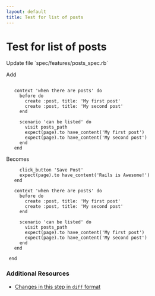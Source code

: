 ```yaml
---
layout: default
title: Test for list of posts
---
```


<h1 id="main">Test for list of posts</h1>
Update file `spec/features/posts_spec.rb`

Add
<pre><code>&nbsp;
   context &#39;when there are posts&#39; do
     before do
       create :post, title: &#39;My first post&#39;
       create :post, title: &#39;My second post&#39;
     end
&nbsp;
     scenario &#39;can be listed&#39; do
       visit posts_path
       expect(page).to have_content(&#39;My first post&#39;)
       expect(page).to have_content(&#39;My second post&#39;)
     end
   end</code></pre>


Becomes
<pre><code>     click_button &#39;Save Post&#39;
     expect(page).to have_content(&#39;Rails is Awesome!&#39;)
   end
&nbsp;
   context &#39;when there are posts&#39; do
     before do
       create :post, title: &#39;My first post&#39;
       create :post, title: &#39;My second post&#39;
     end
&nbsp;
     scenario &#39;can be listed&#39; do
       visit posts_path
       expect(page).to have_content(&#39;My first post&#39;)
       expect(page).to have_content(&#39;My second post&#39;)
     end
   end
&nbsp;
 end
</code></pre>



### Additional Resources

* [Changes in this step in `diff` format](https://github.com/stevenhallen/rails_getting_started_bdd/commit/98ececf6ef7c76a30fcc6cdde28dd0ef0cef89e2)

